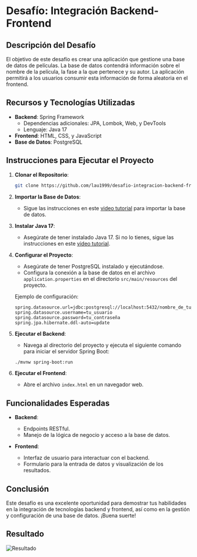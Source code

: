 # Desafío: Integración Backend-Frontend

## Descripción del Desafío

El objetivo de este desafío es crear una aplicación que gestione una base de datos de películas. La base de datos contendrá información sobre el nombre de la película, la fase a la que pertenece y su autor. La aplicación permitirá a los usuarios consumir esta información de forma aleatoria en el frontend.

## Recursos y Tecnologías Utilizadas

- **Backend**: Spring Framework
  - Dependencias adicionales: JPA, Lombok, Web, y DevTools
  - Lenguaje: Java 17
- **Frontend**: HTML, CSS, y JavaScript
- **Base de Datos**: PostgreSQL

## Instrucciones para Ejecutar el Proyecto

1. **Clonar el Repositorio**:
    ```bash
    git clone https://github.com/lau1999/desafio-integracion-backend-frontend-curso.git
    ```

2. **Importar la Base de Datos**:
    - Sigue las instrucciones en este [video tutorial](https://www.youtube.com/watch?v=icEvkyIXqug) para importar la base de datos.

3. **Instalar Java 17**:
    - Asegúrate de tener instalado Java 17. Si no lo tienes, sigue las instrucciones en este [video tutorial](https://www.youtube.com/watch?v=BG2OSaxWX4E).

4. **Configurar el Proyecto**:
    - Asegúrate de tener PostgreSQL instalado y ejecutándose.
    - Configura la conexión a la base de datos en el archivo `application.properties` en el directorio `src/main/resources` del proyecto.
    
    Ejemplo de configuración:
    ```properties
    spring.datasource.url=jdbc:postgresql://localhost:5432/nombre_de_tu_base_de_datos
    spring.datasource.username=tu_usuario
    spring.datasource.password=tu_contraseña
    spring.jpa.hibernate.ddl-auto=update
    ```

5. **Ejecutar el Backend**:
    - Navega al directorio del proyecto y ejecuta el siguiente comando para iniciar el servidor Spring Boot:
    ```bash
    ./mvnw spring-boot:run
    ```

6. **Ejecutar el Frontend**:
    - Abre el archivo `index.html` en un navegador web.

## Funcionalidades Esperadas

- **Backend**:
  - Endpoints RESTful.
  - Manejo de la lógica de negocio y acceso a la base de datos.

- **Frontend**:
  - Interfaz de usuario para interactuar con el backend.
  - Formulario para la entrada de datos y visualización de los resultados.

## Conclusión

Este desafío es una excelente oportunidad para demostrar tus habilidades en la integración de tecnologías backend y frontend, así como en la gestión y configuración de una base de datos. ¡Buena suerte!

## Resultado

![Resultado](https://github.com/lau1999/desafio-integracion-backend-frontend-curso/assets/135270242/77d2cf44-6303-475c-a2c6-21b0e9be15f1)
